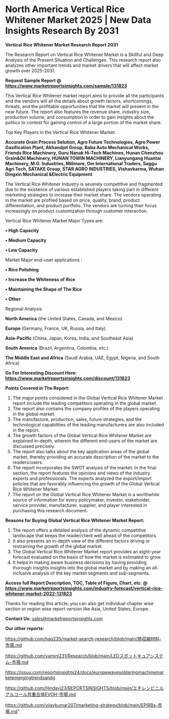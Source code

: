 # North America Vertical Rice Whitener Market 2025 | New Data Insights Research By 2031

<strong>Vertical Rice Whitener Market Research Report 2031</strong>

The Research Report on Vertical Rice Whitener Market is a Skillful and Deep Analysis of the Present Situation and Challenges. This research report also analyzes other important trends and market drivers that will affect market growth over 2025-2031.

<strong>Request Sample Report @ <a href=https://www.marketreportsinsights.com/sample/131823>https://www.marketreportsinsights.com/sample/131823</a></strong>

This Vertical Rice Whitener market report aims to provide all the participants and the vendors will all the details about growth factors, shortcomings, threats, and the profitable opportunities that the market will present in the near future. The report also features the revenue share, industry size, production volume, and consumption in order to gain insights about the politics to contest for gaining control of a large portion of the market share.

Top Key Players in the Vertical Rice Whitener Market:

<strong>Accurate Grain Process Solution, Agro Future Technologies, Agro Power Gasification Plant, Akhandjot Group, Baba Auto Mechanical Works, Friends Rice Machinery, Guru Nanak Hi-Tech Machines, Hunan Chenzhou Grain&Oil Machinery, HUNAN TOWIN MACHINERY, Lianyungang Huantai Machinery, M.G. Industries, Millmore, Om International Traders, Saggu Agri Tech, SATAKE Group, STAR AGRO INDUSTRIES, Vishavkarma, Wuhan Dingxin Mechanical &Electric Equipment</strong>

The Vertical Rice Whitener Industry is severely competitive and fragmented due to the existence of various established players taking part in different marketing strategies to increase their market share. The vendors operating in the market are profiled based on price, quality, brand, product differentiation, and product portfolio. The vendors are turning their focus increasingly on product customization through customer interaction.

Vertical Rice Whitener Market Major Types are:

<strong>• High Capacity

• Medium Capacity

• Low Capacity</strong>

Market Major end-user applications :

<strong>• Rice Polishing

• Increase the Whiteness of Rice

• Maintaining the Shape of The Rice

• Other</strong>

Regional Analysis

</u><strong><b>North America</b></strong> (the United States, Canada, and Mexico)

<strong><b>Europe </b></strong>(Germany, France, UK, Russia, and Italy)

<strong><b>Asia-Pacific</b></strong> (China, Japan, Korea, India, and Southeast Asia)

<strong><b>South America</b></strong> (Brazil, Argentina, Colombia, etc.)

<strong><b>The Middle East and Africa</b></strong> (Saudi Arabia, UAE, Egypt, Nigeria, and South Africa)

<strong>Go For Interesting Discount Here: <a href=https://www.marketreportsinsights.com/discount/131823>https://www.marketreportsinsights.com/discount/131823</a></strong>

<strong>Points Covered in The Report:</strong>
<ol>
  <li>The major points considered in the Global Vertical Rice Whitener Market report include the leading competitors operating in the global market.</li>
  <li>The report also contains the company profiles of the players operating in the global market.</li>
  <li>The manufacture, production, sales, future strategies, and the technological capabilities of the leading manufacturers are also included in the report.</li>
  <li>The growth factors of the Global Vertical Rice Whitener Market are explained in-depth, wherein the different end-users of the market are discussed precisely.</li>
  <li>The report also talks about the key application areas of the global market, thereby providing an accurate description of the market to the readers/users.</li>
  <li>The report incorporates the SWOT analysis of the market. In the final section, the report features the opinions and views of the industry experts and professionals. The experts analyzed the export/import policies that are favorably influencing the growth of the Global Vertical Rice Whitener Market.</li>
  <li>The report on the Global Vertical Rice Whitener Market is a worthwhile source of information for every policymaker, investor, stakeholder, service provider, manufacturer, supplier, and player interested in purchasing this research document.</li>
</ol>
<strong>Reasons for Buying Global Vertical Rice Whitener Market Report:</strong>

<ol>
  <li>The report offers a detailed analysis of the dynamic competitive landscape that keeps the reader/client well ahead of the competitors.</li>
  <li>It also presents an in-depth view of the different factors driving or restraining the growth of the global market.</li>
  <li>The Global Vertical Rice Whitener Market report provides an eight-year forecast evaluated on the basis of how the market is estimated to grow.</li>
  <li>It helps in making aware business decisions by having providing thorough insights insights into the global market and by making an all-inclusive analysis of the key market segments and sub-segments.</li>
</ol>
<strong>Access full Report Description, TOC, Table of Figure, Chart, etc. @ <a href=https://www.marketreportsinsights.com/industry-forecast/vertical-rice-whitener-market-2022-131823>https://www.marketreportsinsights.com/industry-forecast/vertical-rice-whitener-market-2022-131823</a></strong>


Thanks for reading this article; you can also get individual chapter wise section or region wise report version like Asia, United States, Europe.

<strong>Contact Us:</strong>
sales@marketreportsinsights.com

<strong>Our other reports:</strong>

<a href=https://github.com/haq235/market-search-research/blob/main/熱収縮材料-市場.md>https://github.com/haq235/market-search-research/blob/main/熱収縮材料-市場.md</a>

<a href=https://github.com/yamini231/Research/blob/main/LEDスポットキュアシステム-市場.md>https://github.com/yamini231/Research/blob/main/LEDスポットキュアシステム-市場.md</a>

<a href=https://issuu.com/reportsinsights24/docs/europewavesolderingmachinemarketemergingtrendsandg>https://issuu.com/reportsinsights24/docs/europewavesolderingmachinemarketemergingtrendsandg</a>

<a href=https://github.com/Hindavi23/REPORTSINSIGHTS/blob/main/エチレンビニルアルコール共重合体EVOH-市場.md>https://github.com/Hindavi23/REPORTSINSIGHTS/blob/main/エチレンビニルアルコール共重合体EVOH-市場.md</a>

<a href=https://github.com/vijaykumar207/marketing-strategy/blob/main/EPIRBs-市場.md>https://github.com/vijaykumar207/marketing-strategy/blob/main/EPIRBs-市場.md</a>"
